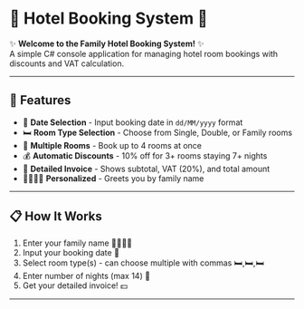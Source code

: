# 🏨 Hotel Booking System 🏨

✨ **Welcome to the Family Hotel Booking System!** ✨  
A simple C# console application for managing hotel room bookings with discounts and VAT calculation.

---

## 🚀 **Features**
- 📅 **Date Selection** - Input booking date in `dd/MM/yyyy` format
- 🛏️ **Room Type Selection** - Choose from Single, Double, or Family rooms
- 🔢 **Multiple Rooms** - Book up to 4 rooms at once
- 💰 **Automatic Discounts** - 10% off for 3+ rooms staying 7+ nights
- 🧾 **Detailed Invoice** - Shows subtotal, VAT (20%), and total amount
- 👨‍👩‍👧‍👦 **Personalized** - Greets you by family name

---

## 📋 **How It Works**
1. Enter your family name 👨‍👩‍👧‍👦
2. Input your booking date 📅
3. Select room type(s) - can choose multiple with commas 🛏️,🛏️,🛏️
4. Enter number of nights (max 14) 🌙
5. Get your detailed invoice! 💵

---
